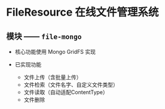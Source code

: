 # FileResource 在线文件管理系统
## 模块 —— `file-mongo`

- 核心功能使用 Mongo GridFS 实现

- 已实现功能
  - 文件上传（含批量上传）
  - 文件检索（文件名字、自定义文件类型）
  - 文件读取（自动适配ContentType）
  - 文件删除
